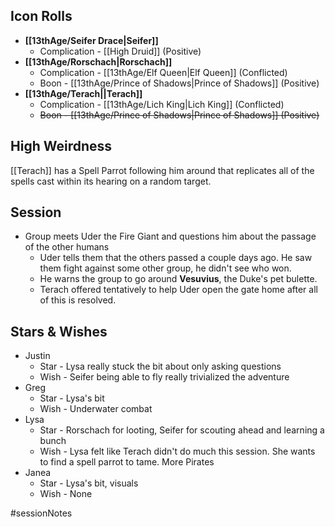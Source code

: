## Icon Rolls
* **[[13thAge/Seifer Drace|Seifer]]**
	* Complication - [[High Druid]] (Positive)
* **[[13thAge/Rorschach|Rorschach]]**
	* Complication - [[13thAge/Elf Queen|Elf Queen]] (Conflicted)
	* Boon - [[13thAge/Prince of Shadows|Prince of Shadows]] (Positive)
* **[[13thAge/Terach||Terach]]**
	* Complication - [[13thAge/Lich King|Lich King]] (Conflicted)
	* ~~Boon - [[13thAge/Prince of Shadows|Prince of Shadows]] (Positive)~~

## High Weirdness
[[Terach]] has a Spell Parrot following him around that replicates all of the spells cast within its hearing on a random target.

## Session
- Group meets Uder the Fire Giant and questions him about the passage of the other humans
	- Uder tells them that the others passed a couple days ago.  He saw them fight against some other group, he didn't see who won.
	- He warns the group to go around **Vesuvius**, the Duke's pet bulette.
	- Terach offered tentatively to help Uder open the gate home after all of this is resolved.
## Stars & Wishes
- Justin
	- Star - Lysa really stuck the bit about only asking questions
	- Wish - Seifer being able to fly really trivialized the adventure
- Greg
	- Star - Lysa's bit
	- Wish - Underwater combat
- Lysa
	- Star - Rorschach for looting, Seifer for scouting ahead and learning a bunch
	- Wish - Lysa felt like Terach didn't do much this session.  She wants to find a spell parrot to tame.  More Pirates
- Janea
	- Star - Lysa's bit, visuals
	- Wish - None

#sessionNotes 